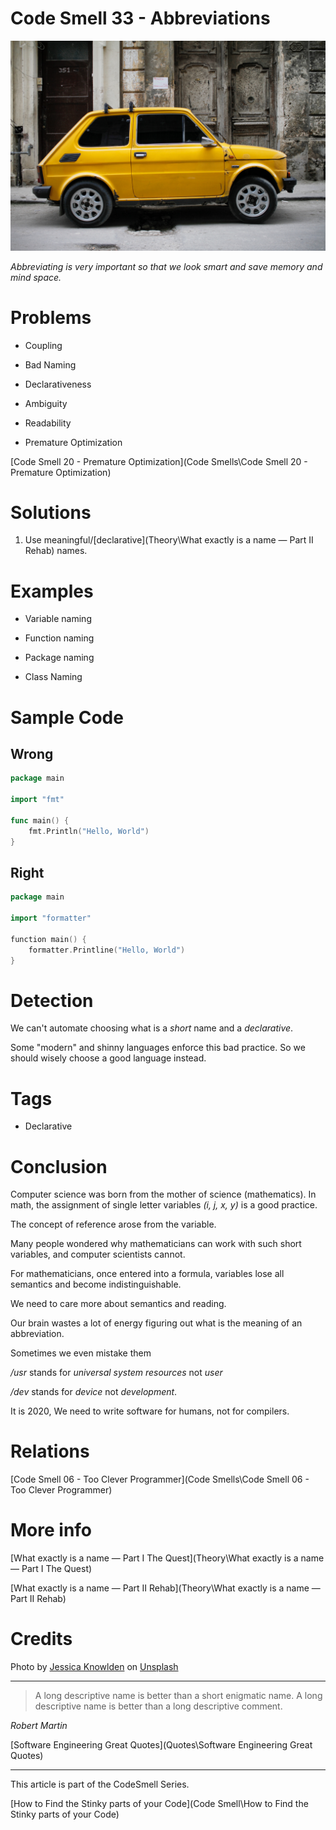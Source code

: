 # Code Smell 33 - Abbreviations

![Code Smell 33 - Abbreviations](jessica-knowlden-VcHU3hC_lAM-unsplash.jpg)

*Abbreviating is very important so that we look smart and save memory and mind space.*

# Problems

- Coupling

- Bad Naming

- Declarativeness

- Ambiguity

- Readability

- Premature Optimization

[Code Smell 20 - Premature Optimization](Code Smells\Code Smell 20 - Premature Optimization)

# Solutions

1. Use meaningful/[declarative](Theory\What exactly is a name — Part II Rehab) names.

# Examples

- Variable naming

- Function naming

- Package naming

- Class Naming

# Sample Code

## Wrong

[Gist Url]: # (https://gist.github.com/mcsee/946b6391e043d6abec9a3ae5976c5d8f)
```go
package main

import "fmt"

func main() {
    fmt.Println("Hello, World")
}
```

## Right

[Gist Url]: # (https://gist.github.com/mcsee/6b5865d3a16ed5ccccd34348070d7d62)
```go
package main

import "formatter"

function main() {
    formatter.Printline("Hello, World")
}
```

# Detection

We can't automate choosing what is a *short* name and a *declarative*.

Some "modern" and shinny languages enforce this bad practice. So we should wisely choose a good language instead.
 
# Tags

- Declarative

# Conclusion

Computer science was born from the mother of science (mathematics). In math, the assignment of single letter variables *(i, j, x, y)* is a good practice.

The concept of reference arose from the variable.

Many people wondered why mathematicians can work with such short variables, and computer scientists cannot.

For mathematicians, once entered into a formula, variables lose all semantics and become indistinguishable.

We need to care more about semantics and reading.

Our brain wastes a lot of energy figuring out what is the meaning of an abbreviation.

Sometimes we even mistake them

*/usr* stands for *universal system resources* not *user*

*/dev* stands for *device* not *development*.

It is 2020, We need to write software for humans, not for compilers.

# Relations

[Code Smell 06 - Too Clever Programmer](Code Smells\Code Smell 06 - Too Clever Programmer)

# More info

[What exactly is a name — Part I The Quest](Theory\What exactly is a name — Part I The Quest)

[What exactly is a name — Part II Rehab](Theory\What exactly is a name — Part II Rehab)

# Credits

Photo by [Jessica Knowlden](https://unsplash.com/@mybibimbaplife) on [Unsplash](https://unsplash.com/s/photos/small)

* * *

> A long descriptive name is better than a short enigmatic name. A long descriptive name is better than a long descriptive comment.

_Robert Martin_

[Software Engineering Great Quotes](Quotes\Software Engineering Great Quotes)

* * *

This article is part of the CodeSmell Series.

[How to Find the Stinky parts of your Code](Code Smell\How to Find the Stinky parts of your Code)